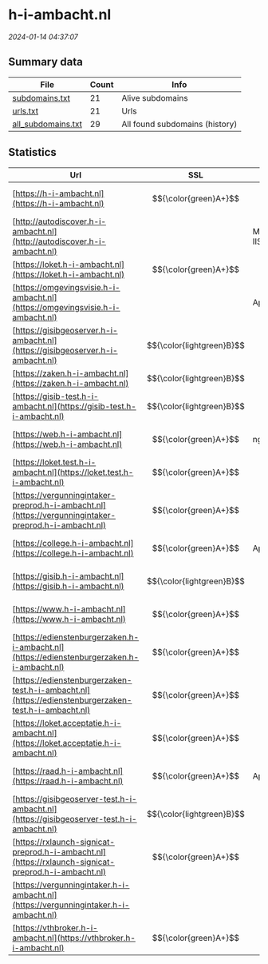 # h-i-ambacht.nl
*2024-01-14 04:37:07*
## Summary data
| File       | Count | Info |
|------------|-------|------|
|[subdomains.txt](/data/h-i-ambacht.nl/subdomains.txt)|21|Alive subdomains|
|[urls.txt](/data/h-i-ambacht.nl/urls.txt)|21|Urls|
|[all_subdomains.txt](/data/h-i-ambacht.nl/all_subdomains.txt)|29|All found subdomains (history)|
## Statistics
| Url | SSL | Server | Cookie | HSTS | CSP | XFO | XXP | RP | Tech |Title |
|------------|-------|------|------|------|------|------|------|------|------|------|
|[https://h-i-ambacht.nl](https://h-i-ambacht.nl)| $${\color{green}A+}$$ ||:white_check_mark: |:white_check_mark: |:white_check_mark: |:white_check_mark: |:white_check_mark: |Apache Tomcat Gr...|Inwoners - Gemee...|
|[http://autodiscover.h-i-ambacht.nl](http://autodiscover.h-i-ambacht.nl)| |Microsoft-IIS/10...|:white_check_mark: |:white_check_mark: | |:white_check_mark: |:white_check_mark: |:white_check_mark: |IIS:10.0 Microso...||
|[https://loket.h-i-ambacht.nl](https://loket.h-i-ambacht.nl)| $${\color{green}A+}$$ ||:white_check_mark: |:white_check_mark: |:white_check_mark: |:white_check_mark: |:white_check_mark: |Bootstrap HSTS J...|Loket van Gemeen...|
|[https://omgevingsvisie.h-i-ambacht.nl](https://omgevingsvisie.h-i-ambacht.nl)| |Apache| |:white_check_mark: | | | |:white_check_mark: |Apache HTTP Serv...|Omgevingsvisie H...|
|[https://gisibgeoserver.h-i-ambacht.nl](https://gisibgeoserver.h-i-ambacht.nl)| $${\color{lightgreen}B}$$ || |:white_check_mark: | |:white_check_mark: | |:white_check_mark: |||
|[https://zaken.h-i-ambacht.nl](https://zaken.h-i-ambacht.nl)| $${\color{lightgreen}B}$$ ||:white_check_mark: |:white_check_mark: |:white_check_mark: |:white_check_mark: |:white_check_mark: |||
|[https://gisib-test.h-i-ambacht.nl](https://gisib-test.h-i-ambacht.nl)| $${\color{lightgreen}B}$$ ||:white_check_mark: |:white_check_mark: | |:white_check_mark: | |:white_check_mark: |HSTS Microsoft A...|Object moved|
|[https://web.h-i-ambacht.nl](https://web.h-i-ambacht.nl)| $${\color{green}A+}$$ |nginx| |:white_check_mark: |:white_check_mark: |:white_check_mark: |:white_check_mark: |HSTS Nginx|You received ema...|
|[https://loket.test.h-i-ambacht.nl](https://loket.test.h-i-ambacht.nl)| $${\color{green}A+}$$ ||:white_check_mark: |:white_check_mark: |:white_check_mark: |:white_check_mark: |:white_check_mark: |HSTS Java|Fout|
|[https://vergunningintaker-preprod.h-i-ambacht.nl](https://vergunningintaker-preprod.h-i-ambacht.nl)| $${\color{green}A+}$$ || |:white_check_mark: |:white_check_mark: |:white_check_mark: |:white_check_mark: |Express HSTS Nod...||
|[https://college.h-i-ambacht.nl](https://college.h-i-ambacht.nl)| $${\color{green}A+}$$ |Apache|:white_check_mark: |:white_check_mark: |:warning: | |:white_check_mark: |:white_check_mark: |Apache HTTP Serv...|302 Found|
|[https://gisib.h-i-ambacht.nl](https://gisib.h-i-ambacht.nl)| $${\color{lightgreen}B}$$ ||:white_check_mark: |:white_check_mark: | |:white_check_mark: | |:white_check_mark: |HSTS Microsoft A...|Object moved|
|[https://www.h-i-ambacht.nl](https://www.h-i-ambacht.nl)| $${\color{green}A+}$$ ||:white_check_mark: |:white_check_mark: |:white_check_mark: |:white_check_mark: |:white_check_mark: |Apache Tomcat Gr...|Inwoners - Gemee...|
|[https://edienstenburgerzaken.h-i-ambacht.nl](https://edienstenburgerzaken.h-i-ambacht.nl)| $${\color{green}A+}$$ ||:white_check_mark: |:white_check_mark: |:white_check_mark: |:white_check_mark: |:white_check_mark: |HSTS|Object moved|
|[https://edienstenburgerzaken-test.h-i-ambacht.nl](https://edienstenburgerzaken-test.h-i-ambacht.nl)| $${\color{green}A+}$$ ||:white_check_mark: |:white_check_mark: |:white_check_mark: |:white_check_mark: |:white_check_mark: |HSTS|Startpagina eDie...|
|[https://loket.acceptatie.h-i-ambacht.nl](https://loket.acceptatie.h-i-ambacht.nl)| $${\color{green}A+}$$ ||:white_check_mark: |:white_check_mark: |:white_check_mark: |:white_check_mark: |:white_check_mark: |Bootstrap HSTS J...|Loket van Gemeen...|
|[https://raad.h-i-ambacht.nl](https://raad.h-i-ambacht.nl)| $${\color{green}A+}$$ |Apache|:warning: |:white_check_mark: |:warning: |:white_check_mark: |:white_check_mark: |:white_check_mark: |Apache HTTP Serv...|hendrikidoambach...|
|[https://gisibgeoserver-test.h-i-ambacht.nl](https://gisibgeoserver-test.h-i-ambacht.nl)| $${\color{lightgreen}B}$$ || |:white_check_mark: | |:white_check_mark: | |:white_check_mark: |||
|[https://rxlaunch-signicat-preprod.h-i-ambacht.nl](https://rxlaunch-signicat-preprod.h-i-ambacht.nl)| $${\color{green}A+}$$ || |:white_check_mark: | | | |:white_check_mark: |HSTS||
|[https://vergunningintaker.h-i-ambacht.nl](https://vergunningintaker.h-i-ambacht.nl)| || | | | | |:white_check_mark: |Express HSTS Nod...||
|[https://vthbroker.h-i-ambacht.nl](https://vthbroker.h-i-ambacht.nl)| $${\color{green}A+}$$ || |:white_check_mark: | | | |:white_check_mark: |HSTS||